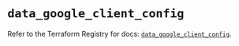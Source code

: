 # `data_google_client_config`

Refer to the Terraform Registry for docs: [`data_google_client_config`](https://registry.terraform.io/providers/hashicorp/google/5.23.0/docs/data-sources/client_config).

